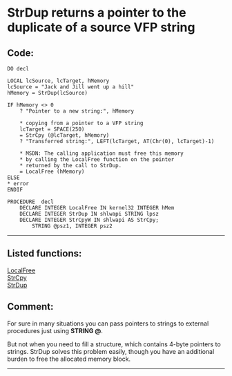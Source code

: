 
# StrDup returns a pointer to the duplicate of a source VFP string

## Code:
```foxpro  
DO decl

LOCAL lcSource, lcTarget, hMemory
lcSource = "Jack and Jill went up a hill"
hMemory = StrDup(lcSource)
	
IF hMemory <> 0
	? "Pointer to a new string:", hMemory

	* copying from a pointer to a VFP string
	lcTarget = SPACE(250)
	= StrCpy (@lcTarget, hMemory)
	? "Transferred string:", LEFT(lcTarget, AT(Chr(0), lcTarget)-1)

	* MSDN: The calling application must free this memory
	* by calling the LocalFree function on the pointer
	* returned by the call to StrDup.
	= LocalFree (hMemory)
ELSE
* error
ENDIF

PROCEDURE  decl
	DECLARE INTEGER LocalFree IN kernel32 INTEGER hMem
	DECLARE INTEGER StrDup IN shlwapi STRING lpsz
	DECLARE INTEGER StrCpyW IN shlwapi AS StrCpy;
		STRING @psz1, INTEGER psz2  
```  
***  


## Listed functions:
[LocalFree](../libraries/kernel32/LocalFree.md)  
[StrCpy](../libraries/shlwapi/StrCpy.md)  
[StrDup](../libraries/shlwapi/StrDup.md)  

## Comment:
For sure in many situations you can pass pointers to strings to external procedures just using **STRING @**.   
  
But not when you need to fill a structure, which contains 4-byte pointers to strings. StrDup solves this problem easily, though you have an additional burden to free the allocated memory block.  
  
***  


